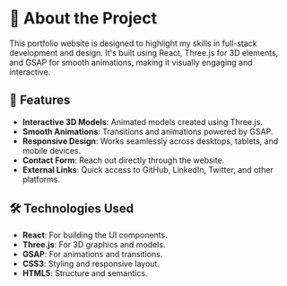 # 🎨 About the Project

This portfolio website is designed to highlight my skills in full-stack development and design. It's built using React, Three.js for 3D elements, and GSAP for smooth animations, making it visually engaging and interactive.

## 🌟 Features

- **Interactive 3D Models**: Animated models created using Three.js.
- **Smooth Animations**: Transitions and animations powered by GSAP.
- **Responsive Design**: Works seamlessly across desktops, tablets, and mobile devices.
- **Contact Form**: Reach out directly through the website.
- **External Links**: Quick access to GitHub, LinkedIn, Twitter, and other platforms.

## 🛠️ Technologies Used

- **React**: For building the UI components.
- **Three.js**: For 3D graphics and models.
- **GSAP**: For animations and transitions.
- **CSS3**: Styling and responsive layout.
- **HTML5**: Structure and semantics.